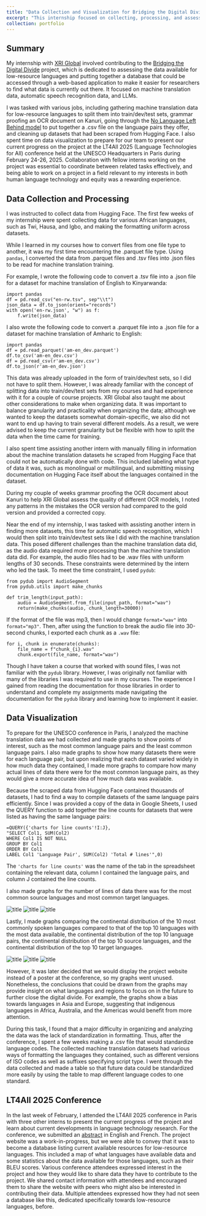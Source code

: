 ```yaml
---
title: "Data Collection and Visualization for Bridging the Digital Divide"
excerpt: "This internship focused on collecting, processing, and assessing data available for low-resource languages as well as providing a database summarizing statistics on this data."
collection: portfolio
---
```


## Summary
My internship with [XRI Global](https://www.xriglobal.ai/) involved contributing to the [Bridging the Digital Divide](https://www.digitaldivide.ai/) project, which is dedicated to assessing the data available for low-resource languages and putting together a database that could be accessed through a web-based application to make it easier for researchers to find what data is currently out there. It focused on machine translation data, automatic speech recognition data, and LLMs.

I was tasked with various jobs, including gathering machine translation data for low-resource languages to split them into train/dev/test sets, grammar proofing an OCR document on Kanuri, going through the [No Language Left Behind model](https://github.com/facebookresearch/fairseq/tree/nllb/) to put together a .csv file on the language pairs they offer, and cleaning up datasets that had been scraped from Hugging Face. I also spent time on data visualization to prepare for our team to present our current progress on the project at the LT4All 2025 (Language Technologies for All) conference held at the UNESCO Headquarters in Paris during February 24-26, 2025. Collaboration with fellow interns working on the project was essential to coordinate between related tasks effectively, and being able to work on a project in a field relevant to my interests in both human language technology and equity was a rewarding experience.

## Data Collection and Processing
I was instructed to collect data from Hugging Face. The first few weeks of my internship were spent collecting data for various African languages, such as Twi, Hausa, and Igbo, and making the formatting uniform across datasets.

While I learned in my courses how to convert files from one file type to another, it was my first time encountering the .parquet file type. Using `pandas`, I converted the data from .parquet files and .tsv files into .json files to be read for machine translation training.

For example, I wrote the following code to convert a .tsv file into a .json file for a dataset for machine translation of English to Kinyarwanda:

```
import pandas
df = pd.read_csv("en-rw.tsv", sep"\\t")
json_data = df.to_json(orient="records")
with open('en-rw.json', "w") as f:
    f.write(json_data)
```

I also wrote the following code to convert a .parquet file into a .json file for a dataset for machine translation of Amharic to English:

```
import pandas
df = pd.read_parquet('am-en_dev.parquet')
df.to_csv('am-en_dev.csv')
df = pd.read_csv(r'am-en_dev.csv')
df.to_json(r'am-en_dev.json')
```

This data was already uploaded in the form of train/dev/test sets, so I did not have to split them. However, I was already familiar with the concept of splitting data into train/dev/test sets from my courses and had experience with it for a couple of course projects. XRI Global also taught me about other considerations to make when organizing data. It was important to balance granularity and practicality when organizing the data; although we wanted to keep the datasets somewhat domain-specific, we also did not want to end up having to train several different models. As a result, we were advised to keep the current granularity but be flexible with how to split the data when the time came for training.

I also spent time assisting another intern with manually filling in information about the machine translation datasets he scraped from Hugging Face that could not be automatically done with code. This included labeling what type of data it was, such as monolingual or multilingual, and submitting missing documentation on Hugging Face itself about the languages contained in the dataset.

During my couple of weeks grammar proofing the OCR document about Kanuri to help XRI Global assess the quality of different OCR models, I noted any patterns in the mistakes the OCR version had compared to the gold version and provided a corrected copy.

Near the end of my internship, I was tasked with assisting another intern in finding more datasets, this time for automatic speech recognition, which I would then split into train/dev/test sets like I did with the machine translation data. This posed different challenges than the machine translation data did, as the audio data required more processing than the machine translation data did. For example, the audio files had to be .wav files with uniform lengths of 30 seconds. These constraints were determined by the intern who led the task. To meet the time constraint, I used `pydub`:

```
from pydub import AudioSegment
from pydub.utils import make_chunks

def trim_length(input_path):
    audio = AudioSegment.from_file(input_path, format="wav")
    return(make_chunks(audio, chunk_length=30000))
```

If the format of the file was mp3, then I would change `format="wav"` into `format="mp3"`. Then, after using the function to break the audio file into 30-second chunks, I exported each chunk as a `.wav` file:

```
for i, chunk in enumerate(chunks):
    file_name = f"chunk_{i}.wav"
    chunk.export(file_name, format="wav")
```

Though I have taken a course that worked with sound files, I was not familiar with the `pydub` library. However, I was originally not familiar with many of the libraries I was required to use in my courses. The experience I gained from reading the documentation for those libraries in order to understand and complete my assignments made navigating the documentation for the `pydub` library and learning how to implement it easier.

## Data Visualization
To prepare for the UNESCO conference in Paris, I analyzed the machine translation data we had collected and made graphs to show points of interest, such as the most common language pairs and the least common language pairs. I also made graphs to show how many datasets there were for each language pair, but upon realizing that each dataset varied widely in how much data they contained, I made more graphs to compare how many actual lines of data there were for the most common language pairs, as they would give a more accurate idea of how much data was available.

Because the scraped data from Hugging Face contained thousands of datasets, I had to find a way to compile datasets of the same language pairs efficiently. Since I was provided a copy of the data in Google Sheets, I used the QUERY function to add together the line counts for datasets that were listed as having the same language pairs:

```
=QUERY({'charts for line counts'!I:J},
"SELECT Col1, SUM(Col2)
WHERE Col1 IS NOT NULL
GROUP BY Col1
ORDER BY Col1
LABEL Col1 'Language Pair', SUM(Col2) 'Total # lines'",0)
```

The `'charts for line counts'` was the name of the tab in the spreadsheet containing the relevant data, column I contained the language pairs, and column J contained the line counts.

I also made graphs for the number of lines of data there was for the most common source languages and most common target languages.

![title](/images/source-lang.png)
![title](/images/target-lang.png)
![title](/images/lang-pairs.png)

Lastly, I made graphs comparing the continental distribution of the 10 most commonly spoken languages compared to that of the top 10 languages with the most data available, the continental distribution of the top 10 language pairs, the continental distribution of the top 10 source languages, and the continental distribution of the top 10 target languages.

![title](/images/continent-lang-pairs.png)
![title](/images/continent-source.png)
![title](/images/continent-target.png)

However, it was later decided that we would display the project website instead of a poster at the conference, so my graphs went unused. Nonetheless, the conclusions that could be drawn from the graphs may provide insight on what languages and regions to focus on in the future to further close the digital divide. For example, the graphs show a bias towards languages in Asia and Europe, suggesting that indigenous languages in Africa, Australia, and the Americas would benefit from more attention.

During this task, I found that a major difficulty in organizing and analyzing the data was the lack of standardization in formatting. Thus, after the conference, I spent a few weeks making a .csv file that would standardize language codes. The collected machine translation datasets had various ways of formatting the languages they contained, such as different versions of ISO codes as well as suffixes specifying script type. I went through the data collected and made a table so that future data could be standardized more easily by using the table to map different language codes to one standard.

## LT4All 2025 Conference
In the last week of February, I attended the LT4All 2025 conference in Paris with three other interns to present the current progress of the project and learn about current developments in language technology research. For the conference, we submitted an [abstract](https://web.archive.org/web/20250404162903/https://www.lt4all2025.eu/wp-content/uploads/2025/02/LT4All-2025_Book-of-Abstracts_Final.pdf#page=17) in English and French. The project website was a work-in-progress, but we were able to convey that it was to become a database listing current available resources for low-resource languages. This included a map of what languages have available data and some statistics about the data available for those languages, such as their BLEU scores. Various conference attendees expressed interest in the project and how they would like to share data they have to contribute to the project. We shared contact information with attendees and encouraged them to share the website with peers who might also be interested in contributing their data. Multiple attendees expressed how they had not seen a database like this, dedicated specifically towards low-resource languages, before.
